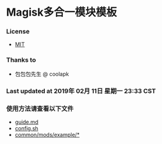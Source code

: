 # Magisk多合一模块模板

### License
- [MIT](LICENSE)

### Thanks to
- 包包包先生 @ coolapk

### Last updated at 2019年 02月 11日 星期一 23:33 CST

### 使用方法请查看以下文件
- [guide.md](guide.md)
- [config.sh](config.sh)
- [common/mods/example/*](common/mods/example/)


